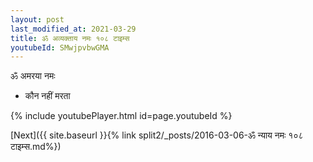 ```yaml
---
layout: post
last_modified_at: 2021-03-29
title: ॐ अव्यक्ताय नमः १०८ टाइम्स
youtubeId: SMwjpvbwGMA
---
```

 
 
 ॐ अमरया नमः  
 
 -  कौन नहीं मरता 
 
  
 
  
 
 
 
 
 
 


{% include youtubePlayer.html id=page.youtubeId %}
 
[Next]({{ site.baseurl }}{% link  split2/_posts/2016-03-06-ॐ न्याय नमः १०८ टाइम्स.md%})
 
